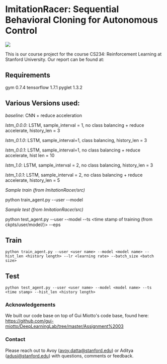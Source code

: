# ImitationRacer: Sequential Behavioral Cloning for Autonomous Control
![](vid.gif)

This is our course project for the course CS234: Reinforcement Learning at Stanford University. Our report can be found at:

## Requirements
gym 0.7.4
tensorflow 1.7.1
pyglet 1.3.2

## Various Versions used:

*baseline*: CNN + reduce acceleration

*lstm_0.0.0*: LSTM, sample_interval = 1, no class balancing + reduce accelerate, history_len = 3 

*lstm_0.1.0*: LSTM, sample_interval=1, class balancing, history_len = 3

*lstm_0.0.1*: LSTM, sample_interval=1, no class balancing + reduce accelerate, hist len = 10


*lstm_1.0*: LSTM, sample_interval = 2, no class balancing, history_len = 3 

*lstm_1.0.1*: LSTM, sample_interval = 2,  no class balancing + reduce accelerate, history_len = 5

*Sample train (from ImitationRacer/src)*

python train_agent.py --user <user name> --model <version name> 

*Sample test (from ImitationRacer/src)*

python test_agent.py --user <user name> --model <version name> --ts <time stamp of training (from ckpts/user/model/)> --eps <num episodes>

## Train 
```
python train_agent.py --user <user name> --model <model name> --hist_len <history length> --lr <learning rate> --batch_size <batch size>
```

## Test
```
python test_agent.py --user <user name> --model <model name> --ts <time stamp> --hist_len <history length> 
```

### Acknowledgements
We built our code base on top of Gui Miotto's code base, found here: 
https://github.com/gui-miotto/DeepLearningLab/tree/master/Assignment%2003

### Contact
Please reach out to Avoy (avoy.datta@stanford.edu) or Aditya (adusi@stanford.edu) with questions, comments or feedback.